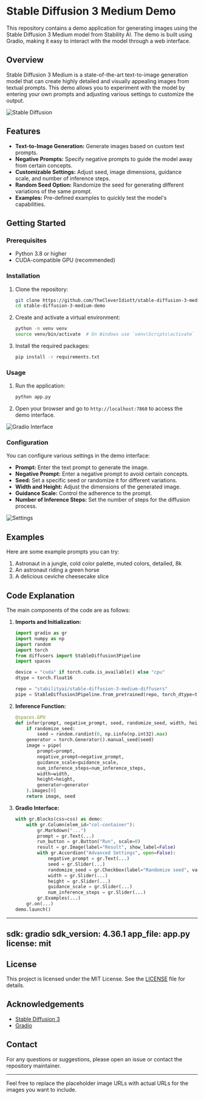 # Stable Diffusion 3 Medium Demo

This repository contains a demo application for generating images using the Stable Diffusion 3 Medium model from Stability AI. The demo is built using Gradio, making it easy to interact with the model through a web interface.

## Overview

Stable Diffusion 3 Medium is a state-of-the-art text-to-image generation model that can create highly detailed and visually appealing images from textual prompts. This demo allows you to experiment with the model by entering your own prompts and adjusting various settings to customize the output.

![Stable Diffusion](https://stability.ai/assets/images/news/stable-diffusion-3.jpg)

## Features

- **Text-to-Image Generation:** Generate images based on custom text prompts.
- **Negative Prompts:** Specify negative prompts to guide the model away from certain concepts.
- **Customizable Settings:** Adjust seed, image dimensions, guidance scale, and number of inference steps.
- **Random Seed Option:** Randomize the seed for generating different variations of the same prompt.
- **Examples:** Pre-defined examples to quickly test the model's capabilities.

## Getting Started

### Prerequisites

- Python 3.8 or higher
- CUDA-compatible GPU (recommended)

### Installation

1. Clone the repository:
    ```sh
    git clone https://github.com/TheCleverIdiott/stable-diffusion-3-medium-demo.git
    cd stable-diffusion-3-medium-demo
    ```

2. Create and activate a virtual environment:
    ```sh
    python -m venv venv
    source venv/bin/activate  # On Windows use `venv\Scripts\activate`
    ```

3. Install the required packages:
    ```sh
    pip install -r requirements.txt
    ```

### Usage

1. Run the application:
    ```sh
    python app.py
    ```

2. Open your browser and go to `http://localhost:7860` to access the demo interface.

![Gradio Interface](https://user-images.githubusercontent.com/32692812/135695839-2b6ab9a4-5e5d-4b7f-961b-47e1e2a03aa6.png)

### Configuration

You can configure various settings in the demo interface:

- **Prompt:** Enter the text prompt to generate the image.
- **Negative Prompt:** Enter a negative prompt to avoid certain concepts.
- **Seed:** Set a specific seed or randomize it for different variations.
- **Width and Height:** Adjust the dimensions of the generated image.
- **Guidance Scale:** Control the adherence to the prompt.
- **Number of Inference Steps:** Set the number of steps for the diffusion process.

![Settings](https://user-images.githubusercontent.com/32692812/135695885-2cbbd2b4-c18f-42ae-8429-2ec63cd4341d.png)

## Examples

Here are some example prompts you can try:

1. Astronaut in a jungle, cold color palette, muted colors, detailed, 8k
2. An astronaut riding a green horse
3. A delicious ceviche cheesecake slice

## Code Explanation

The main components of the code are as follows:

1. **Imports and Initialization:**
    ```python
    import gradio as gr
    import numpy as np
    import random
    import torch
    from diffusers import StableDiffusion3Pipeline
    import spaces

    device = "cuda" if torch.cuda.is_available() else "cpu"
    dtype = torch.float16

    repo = "stabilityai/stable-diffusion-3-medium-diffusers"
    pipe = StableDiffusion3Pipeline.from_pretrained(repo, torch_dtype=torch.float16).to(device)
    ```

2. **Inference Function:**
    ```python
    @spaces.GPU
    def infer(prompt, negative_prompt, seed, randomize_seed, width, height, guidance_scale, num_inference_steps, progress=gr.Progress(track_tqdm=True)):
        if randomize_seed:
            seed = random.randint(0, np.iinfo(np.int32).max)
        generator = torch.Generator().manual_seed(seed)
        image = pipe(
            prompt=prompt,
            negative_prompt=negative_prompt,
            guidance_scale=guidance_scale,
            num_inference_steps=num_inference_steps,
            width=width,
            height=height,
            generator=generator
        ).images[0]
        return image, seed
    ```

3. **Gradio Interface:**
    ```python
    with gr.Blocks(css=css) as demo:
        with gr.Column(elem_id="col-container"):
            gr.Markdown("...")
            prompt = gr.Text(...)
            run_button = gr.Button("Run", scale=0)
            result = gr.Image(label="Result", show_label=False)
            with gr.Accordion("Advanced Settings", open=False):
                negative_prompt = gr.Text(...)
                seed = gr.Slider(...)
                randomize_seed = gr.Checkbox(label="Randomize seed", value=True)
                width = gr.Slider(...)
                height = gr.Slider(...)
                guidance_scale = gr.Slider(...)
                num_inference_steps = gr.Slider(...)
            gr.Examples(...)
        gr.on(...)
    demo.launch()
    ```

---
sdk: gradio
sdk_version: 4.36.1
app_file: app.py
license: mit
---

## License

This project is licensed under the MIT License. See the [LICENSE](LICENSE) file for details.

## Acknowledgements

- [Stable Diffusion 3](https://stability.ai/news/stable-diffusion-3)
- [Gradio](https://www.gradio.app/)

## Contact

For any questions or suggestions, please open an issue or contact the repository maintainer.

---

Feel free to replace the placeholder image URLs with actual URLs for the images you want to include.


